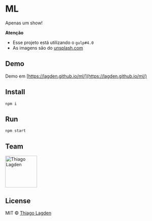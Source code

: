# ML

Apenas um show!

**Atenção**

- Esse projeto está utilizando o `gulp#4.0`  
- As imagens são do [unsplash.com](https://unsplash.com)

## Demo

Demo em [https://lagden.github.io/ml/](https://lagden.github.io/ml/)

## Install

`npm i`

## Run

`npm start`

## Team

[<img src="https://avatars.githubusercontent.com/u/130963?s=390" alt="Thiago Lagden" width="100">](http://lagden.in)

## License

MIT © [Thiago Lagden](http://lagden.in)
